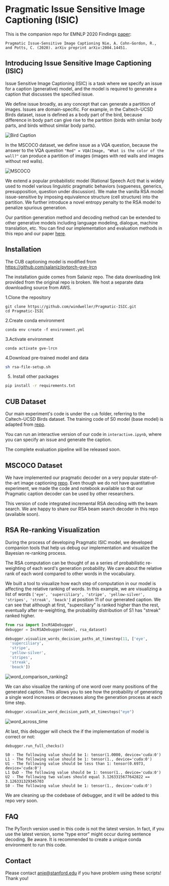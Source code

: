# Pragmatic Issue Sensitive Image Captioning (ISIC)

This is the companion repo for EMNLP 2020 Findings [paper](https://arxiv.org/abs/2004.14451): 

`Pragmatic Issue-Sensitive Image Captioning
Nie, A. Cohn-Gordon, R., and Potts, C. (2020). arXiv preprint arXiv:2004.14451.` 

## Introducing Issue Sensitive Image Captioning (ISIC)

Issue Sensitive Image Captioning (ISIC) is a task where we specify an issue for a caption (generative) model,
and the model is required to generate a caption that discusses the specified issue.

We define issue broadly, as any concept that can generate a partition of images. Issues are domain-specific.
For example, in the Caltech-UCSD Birds dataset, issue is defined as a body part of the bird, because difference in body part can 
give rise to the partition (birds with similar body parts, and birds without similar body parts).

![Bird Caption](https://github.com/windweller/Pragmatic-ISIC/raw/master/misc/isic_fig3.png)

In the MSCOCO dataset, we define issue as a VQA question, because the answer to the VQA question `"Red" = VQA(Image, "What is the color of the wall?"`
can produce a partition of images (images with red walls and images without red walls).

![MSCOCO](https://github.com/windweller/Pragmatic-ISIC/raw/master/misc/isic_fig1.png)

We extend a popular probabilistic model (Rational Speech Act) that is widely used to model various
linguistic pragmatic behaviors (vagueness, generics, presupposition, question under discussion).
We make the vanilla RSA model issue-sensitive by imposing equivalence structure (cell structure) into the partition.
We further introduce a novel entropy penalty to the RSA model to penalize spurious generation.

Our partition generation method and decoding method can be extended to other generative models including language modeling, dialogue, machine translation, etc.
You can find our implementation and evaluation methods in this repo and our paper [here](https://arxiv.org/abs/2004.14451). 

## Installation

The CUB captioning model is modified from https://github.com/salaniz/pytorch-gve-lrcn

The installation guide comes from Salaniz repo. The data downloading link provided from the original repo is broken. We host a separate data downloading
 source from AWS.
 
1.Clone the repository
```shell
git clone https://github.com/windweller/Pragmatic-ISIC.git
cd Pragmatic-ISIC
```
2.Create conda environment
```shell
conda env create -f environment.yml
```
3.Activate environment
```shell
conda activate gve-lrcn
```

4.Download pre-trained model and data
```bash
sh rsa-file-setup.sh 
```

5. Install other packages

```bash
pip install -r requirements.txt
```

## CUB Dataset

Our main experiment's code is under the `cub` folder, referring to the Caltech-UCSD Birds dataset.
The training code of S0 model (base model) is adapted from [repo](https://github.com/salaniz/pytorch-gve-lrcn). 

You can run an interactive version of our code in `interactive.ipynb`, where you can specify an issue and generate the caption.

The complete evaluation pipeline will be released soon.

## MSCOCO Dataset

We have implemented our pragmatic decoder on a very popular state-of-the-art image captioning [repo](https://github.com/ruotianluo/self-critical.pytorch). 
Even though we do not have
quantitative experiment, we made the code and notebook available so that our Pragmatic caption decoder can be used by other
researchers.

This version of code integrated incremental RSA decoding with the beam search. We are happy to share our RSA beam search decoder in this repo (available soon).

## RSA Re-ranking Visualization

During the process of developing Pragmatic ISIC model, we  developed companion tools
that help us debug our implementation and visualize the Bayesian re-ranking process.

The RSA computation can be thought of as a series of probabilistic re-weighting of each word's generation probability.
We care about the relative rank of each word compared to other words in the vocabulary.

We built a tool to visualize how each step of computation in our model is affecting the relative ranking of words.
In this example, we are visualizing a list of words `['eye', 'superciliary',
  'stripe',
  'yellow-silver',
  'stripes',
  'streak',
  'beack']` at position 11 of our generated caption. We can see that although at first, "superciliary" is ranked higher than the rest,
  eventually after re-weighting, the probability distribution of S1 has "streak" ranked higher. 
  
```python
from rsa import IncRSADebugger
debugger = IncRSADebugger(model, rsa_dataset)

debugger.visualize_words_decision_paths_at_timestep(11, ['eye',
  'superciliary',
  'stripe',
  'yellow-silver',
  'stripes',
  'streak',
  'beack'])
```

![word_comparison_ranking2](https://github.com/windweller/Pragmatic-ISIC/raw/master/misc/word_comparison_ranking2.png)

We can also visualize the ranking of one word over many positions of the generated caption. This allows you to see how the probability
of generating a single word increases or decreases along the generation process at each time step.

```python
debugger.visualize_word_decision_path_at_timesteps("eye")
```

![word_across_time](https://github.com/windweller/Pragmatic-ISIC/raw/master/misc/word_across_time.png)

At last, this debugger will check the if the implementation of model is correct or not:

```python
debugger.run_full_checks()
```
```
S0 - The following value should be 1: tensor(1.0000, device='cuda:0')
L1 - The following value should be 1: tensor(1., device='cuda:0')
U1 - The following value should be less than 1: tensor(0.6973, device='cuda:0')
L1 QuD - The following value should be 1: tensor(1., device='cuda:0')
U2 - The following two values should equal 3.1263315677642822 == 3.126331329345703
S0 - The following value should be 1: tensor(1., device='cuda:0')
```

We are cleaning up the codebase of debugger, and it will be added to this repo very soon.

## FAQ

The PyTorch version used in this code is not the latest version. In fact, if you use the latest version,
some "type error" might occur during sentence decoding. Be aware. It is recommended to create
a unique conda environment to run this code.

## Contact

Please contact anie@stanford.edu if you have problem using these scripts! Thank you!
